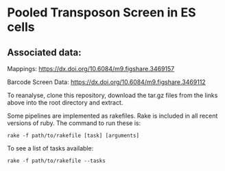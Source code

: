 # Pooled Transposon Screen in ES cells
## Associated data:
Mappings:
https://dx.doi.org/10.6084/m9.figshare.3469157

Barcode Screen Data:
https://dx.doi.org/10.6084/m9.figshare.3469112

To reanalyse, clone this repository, download the tar.gz files from the links above into the root directory and extract.

Some pipelines are implemented as rakefiles. Rake is included in all recent versions of ruby. The command to run these is:

`rake -f path/to/rakefile [task] [arguments]`

To see a list of tasks available:

`rake -f path/to/rakefile --tasks`
